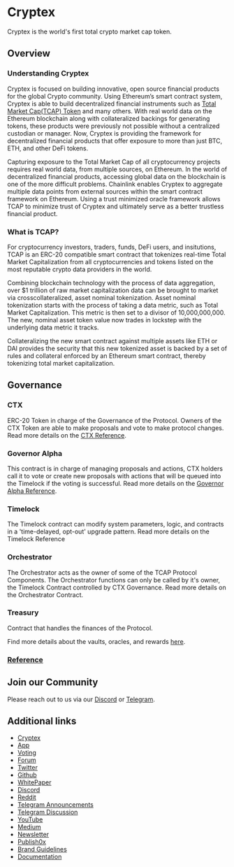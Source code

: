  # Cryptex

Cryptex is the world's first total crypto market cap token.

## Overview

### Understanding Cryptex

Cryptex is focused on building innovative, open source financial products for the global Crypto community. Using Ethereum’s smart contract system, Cryptex is able to build decentralized financial instruments such as [Total Market Cap(TCAP) Token](https://docs.cryptex.finance/tcap/) and many others. With real world data on the Ethereum blockchain along with collateralized backings for generating tokens, these products were previously not possible without a centralized custodian or manager. Now, Cryptex is providing the framework for decentralized financial products that offer exposure to more than just BTC, ETH, and other DeFi tokens.

Capturing exposure to the Total Market Cap of all cryptocurrency projects requires real world data, from multiple sources, on Ethereum. In the world of decentralized financial products, accessing global data on the blockchain is one of the more difficult problems. Chainlink enables Cryptex to aggregate multiple data points from external sources within the smart contract framework on Ethereum. Using a trust minimized oracle framework allows TCAP to minimize trust of Cryptex and ultimately serve as a better trustless financial product.

### What is TCAP?

For cryptocurrency investors, traders, funds, DeFi users, and insitutions, TCAP is an ERC-20 compatible smart contract that tokenizes real-time Total Market Capitalization from all cryptocurrencies and tokens listed on the most reputable crypto data providers in the world.

Combining blockchain technology with the process of data aggregation, over $1 trillion of raw market capitalization data can be brought to market via crosscollateralized, asset nominal tokenization. Asset nominal tokenization starts with the process of taking a data metric, such as Total Market Capitalization. This metric is then set to a divisor of 10,000,000,000. The new, nominal asset token value now trades in lockstep with the underlying data metric it tracks.

Collateralizing the new smart contract against multiple assets like ETH or DAI provides the security that this new tokenized asset is backed by a set of rules and collateral enforced by an Ethereum smart contract, thereby tokenizing total market capitalization.

## Governance

### CTX

ERC-20 Token in charge of the Governance of the Protocol. Owners of the CTX Token are able to make proposals and vote to make protocol changes. Read more details on the [CTX Reference](https://docs.cryptex.finance/governance/reference/#read-only-functions-ctx).

### Governor Alpha

This contract is in charge of managing proposals and actions, CTX holders call it to vote or create new proposals with actions that will be queued into the Timelock if the voting is successful. Read more details on the [Governor Alpha Reference](https://docs.cryptex.finance/governance/reference/#read-only-functions-governor-alpha).

### Timelock

The Timelock contract can modify system parameters, logic, and contracts in a 'time-delayed, opt-out' upgrade pattern. Read more details on the Timelock Reference

### Orchestrator

The Orchestrator acts as the owner of some of the TCAP Protocol Components. The Orchestrator functions can only be called by it's owner, the Timelock Contract controlled by CTX Governance. Read more details on the Orchestrator Contract.

### Treasury

Contract that handles the finances of the Protocol.

Find more details about the vaults, oracles, and rewards [here](https://docs.cryptex.finance/tcap).

### [Reference](https://docs.cryptex.finance/governance/reference)

## Join our Community

Please reach out to us via our [Discord](https://discord.com/invite/cryptex) or [Telegram](https://t.me/cryptexfinance).

## Additional links

* [Cryptex](https://cryptex.finance/)
* [App](https://app.cryptex.finance/)
* [Voting](https://www.withtally.com/governance/eip155:1:0x874C5D592AfC6803c3DD60d6442357879F196d5b)
* [Forum](https://forum.cryptex.finance/)
* [Twitter](https://twitter.com/CryptexFinance)
* [Github](https://github.com/cryptexfinance)
* [WhitePaper](https://cryptex.finance/White_Paper.pdf)
* [Discord](https://discord.com/invite/cryptex)
* [Reddit](https://www.reddit.com/r/TotalCryptoMarketCap)
* [Telegram Announcements](https://t.me/cryptexfinance)
* [Telegram Discussion](https://t.me/joinchat/ROFuSL_g2mszMGVh)
* [YouTube](https://bit.ly/3z6gbAw)
* [Medium](https://medium.com/cryptexfinance)
* [Newsletter](https://cryptex.substack.com/)
* [Publish0x](https://publish0x.com/cryptex)
* [Brand Guidelines](https://bit.ly/3CHi4GT)
* [Documentation](https://docs.cryptex.finance/)
